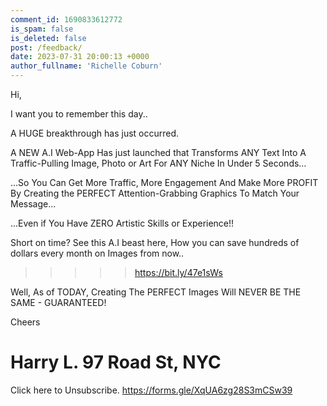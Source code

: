 ```yaml
---
comment_id: 1690833612772
is_spam: false
is_deleted: false
post: /feedback/
date: 2023-07-31 20:00:13 +0000
author_fullname: 'Richelle Coburn'
---
```


Hi,

I want you to remember this day.. 

A HUGE breakthrough has just occurred. 

A NEW A.I Web-App Has just launched that Transforms 
ANY Text Into A Traffic-Pulling Image, Photo or Art 
For ANY Niche In Under 5 Seconds… 

...So You Can Get More Traffic, More Engagement And 
Make More PROFIT By Creating the PERFECT Attention-Grabbing 
Graphics To Match Your Message...

...Even if You Have ZERO Artistic Skills or Experience!! 

Short on time? See this A.I beast here, How you can save hundreds of dollars every month on Images from now..
>>>>> https://bit.ly/47e1sWs


Well, As of TODAY, Creating The PERFECT Images Will 
NEVER BE THE SAME - GUARANTEED! 

Cheers

Harry L.
97  Road St, NYC
===============
Click here to Unsubscribe.
https://forms.gle/XqUA6zg28S3mCSw39
